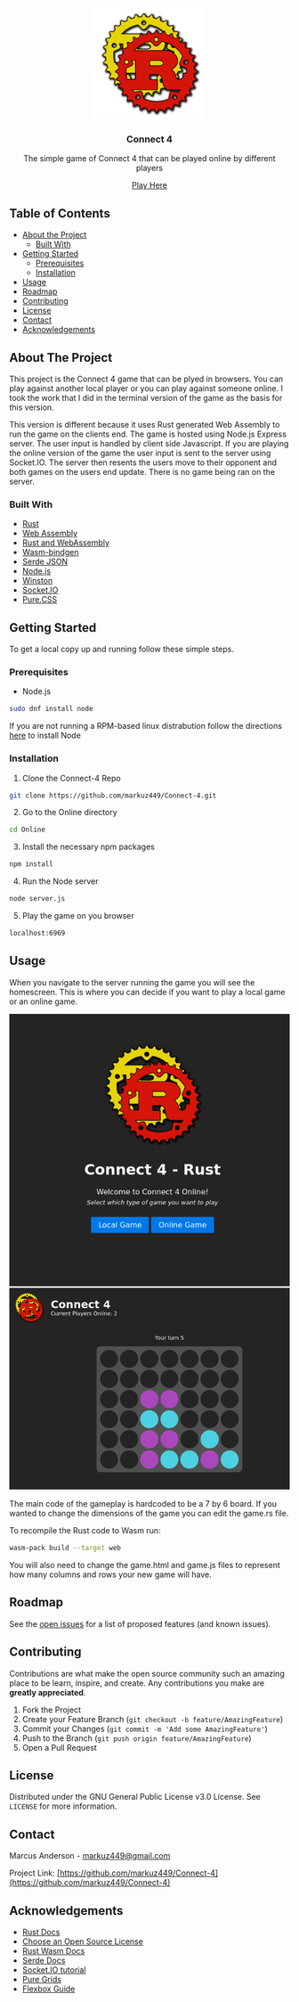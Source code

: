 <!-- PROJECT LOGO -->
<br />
<p align="center">
  <a href="https://github.com/markuz449/Connect-4">
    <img src="/Logo/Logo.png" alt="Logo" width="200" height="200">
  </a>

  <h3 align="center">Connect 4</h3>

  <p align="center">
    The simple game of Connect 4 that can be played online by different players
  </p>
  <p align="center">
    <a href="https://marcusanderson.co.nz/connect-4">Play Here</a>
  </p>
</p>


<!-- TABLE OF CONTENTS -->
## Table of Contents

* [About the Project](#about-the-project)
  * [Built With](#built-with)
* [Getting Started](#getting-started)
  * [Prerequisites](#prerequisites)
  * [Installation](#installation)
* [Usage](#usage)
* [Roadmap](#roadmap)
* [Contributing](#contributing)
* [License](#license)
* [Contact](#contact)
* [Acknowledgements](#acknowledgements)



<!-- ABOUT THE PROJECT -->
## About The Project

This project is the Connect 4 game that can be plyed in browsers. You can play against another local player or you can play against someone online. I took the work that I did in the terminal version of the game as the basis for this version. 

This version is different because it uses Rust generated Web Assembly to run the game on the clients end. The game is hosted using Node.js Express server. The user input is handled by client side Javascript. If you are playing the online version of the game the user input is sent to the server using Socket.IO. The server then resents the users move to their opponent and both games on the users end update. There is no game being ran on the server.


### Built With

* [Rust](https://www.rust-lang.org/)
* [Web Assembly](https://webassembly.org/)
* [Rust and WebAssembly](https://github.com/rustwasm/)
* [Wasm-bindgen](https://github.com/rustwasm/wasm-bindgen)
* [Serde JSON](https://crates.io/crates/serde_json)
* [Node.js](https://nodejs.org/en/)
* [Winston](https://github.com/winstonjs)
* [Socket.IO](https://socket.io/)
* [Pure.CSS](https://purecss.io/)



<!-- GETTING STARTED -->
## Getting Started

To get a local copy up and running follow these simple steps.

### Prerequisites

* Node.js
```sh
sudo dnf install node
```
If you are not running a RPM-based linux distrabution follow the directions [here](https://nodejs.org/en/download) to install Node


### Installation
 
1. Clone the Connect-4 Repo
```sh
git clone https://github.com/markuz449/Connect-4.git
```
2. Go to the Online directory
```sh
cd Online
```
3. Install the necessary npm packages
```sh
npm install
```
4. Run the Node server
```sh
node server.js
```
5. Play the game on you browser
```sh
localhost:6969
```



<!-- USAGE EXAMPLES -->
## Usage

When you navigate to the server running the game you will see the homescreen. This is where you can decide if you want to play a local game or an online game. 

<p align="center">
  <img src="images/Homescreen.png">
  </img>
  <img src="images/Gameplay.png">
  </img>
</p>

The main code of the gameplay is hardcoded to be a 7 by 6 board. If you wanted to change the dimensions of the game you can edit the game.rs file. 

To recompile the Rust code to Wasm run:

```sh
wasm-pack build --target web
```
You will also need to change the game.html and game.js files to represent how many columns and rows your new game will have. 




<!-- ROADMAP -->
## Roadmap

See the [open issues](https://github.com/markuz449/Connect-4/issues) for a list of proposed features (and known issues).



<!-- CONTRIBUTING -->
## Contributing

Contributions are what make the open source community such an amazing place to be learn, inspire, and create. Any contributions you make are **greatly appreciated**.

1. Fork the Project
2. Create your Feature Branch (`git checkout -b feature/AmazingFeature`)
3. Commit your Changes (`git commit -m 'Add some AmazingFeature'`)
4. Push to the Branch (`git push origin feature/AmazingFeature`)
5. Open a Pull Request



<!-- LICENSE -->
## License

Distributed under the GNU General Public License v3.0 License. See `LICENSE` for more information.



<!-- CONTACT -->
## Contact

Marcus Anderson - markuz449@gmail.com

Project Link: [https://github.com/markuz449/Connect-4](https://github.com/markuz449/Connect-4)



<!-- ACKNOWLEDGEMENTS -->
## Acknowledgements

* [Rust Docs](https://doc.rust-lang.org/book/ch00-00-introduction.html)
* [Choose an Open Source License](https://choosealicense.com)
* [Rust Wasm Docs](https://wasmbyexample.dev/examples/hello-world/hello-world.rust.en-us.html?fbclid=IwAR23IOJpRYOf-N5wXLzcQJfniSsvZamUw113Fdv9UszUv-jdHgal7IiQfPg)
* [Serde Docs](https://serde.rs/)
* [Socket.IO tutorial](https://medium.com/@noufel.gouirhate/build-a-simple-chat-app-with-node-js-and-socket-io-ea716c093088)
* [Pure Grids](https://purecss.io/grids/)
* [Flexbox Guide](https://css-tricks.com/snippets/css/a-guide-to-flexbox/)
